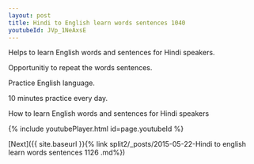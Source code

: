 ```yaml
---
layout: post
title: Hindi to English learn words sentences 1040 
youtubeId: JVp_1NeAxsE
---
```

 
 
Helps to learn English words and sentences for Hindi speakers.

Opportunitiy to repeat the words sentences. 

Practice English language. 
 
10 minutes practice every day. 
 
How to learn English words and sentences for Hindi speakers 
 
{% include youtubePlayer.html id=page.youtubeId %}
 
 
[Next]({{ site.baseurl }}{% link  split2/_posts/2015-05-22-Hindi to english learn words sentences 1126 .md%})
 
